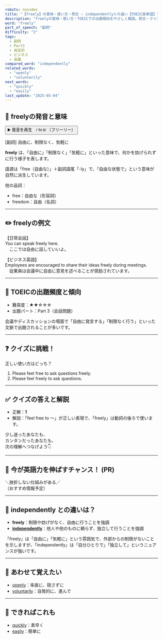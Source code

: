 ```yaml
---
robots: noindex
title: "【freely】の意味・使い方・例文 ― independentlyとの違い【TOEIC英単語】"
description: "freelyの意味・使い方・TOEICでの出題傾向をやさしく解説。例文・クイズ付きでindependentlyとの違いもわかりやすく学べます。"
word: "freely"
part_of_speech: "副詞"
difficulty: "2"
tags:
  - 副詞
  - Part3
  - 肯定的
  - ビジネス
  - 会議
compared_word: "independently"
related_words:
  - "openly"
  - "voluntarily"
next_words:
  - "quickly"
  - "easily"
last_update: "2025-05-04"
---
```


## 🔰 freelyの発音と意味

<button class="play-audio" onclick="playTTS('freely')">
  <span class="play-audio-main">
    ▶️ 発音を再生　/ˈfriːli/
  </span>
  <span class="play-audio-sub">
    （フリーリー）
  </span>
</button>

[副詞] 自由に、制限なく、気軽に

**freely** は、「自由に」「制限なく」「気軽に」といった意味で、何かを妨げられずに行う様子を表します。

語源は「free（自由な）」＋副詞語尾「-ly」で、「自由な状態で」という意味が自然に派生しています。

他の品詞：  
- free：自由な（形容詞）
- freedom：自由（名詞）

---

## ✏️ freelyの例文

【日常会話】  
You can speak freely here.  
　ここでは自由に話していいよ。

【ビジネス英語】  
Employees are encouraged to share their ideas freely during meetings.  
　従業員は会議中に自由に意見を述べることが奨励されています。

---

## 🎯 TOEICの出題頻度と傾向

- 難易度：★★☆☆☆
- 出題パート：Part 3（会話問題）

会議やディスカッションの場面で「自由に発言する」「制限なく行う」といった文脈で出題されることが多いです。

---

## ❓ クイズに挑戦！

正しい使い方はどっち？

1. Please feel free to ask questions freely.  
2. Please feel freely to ask questions.

---

## ✅ クイズの答えと解説

- 正解：**1**
- 解説：「feel free to ～」が正しい表現で、「freely」は動詞の後ろで使います。

少し迷ったあなたも、  
カンタンだったあなたも、  
次の理解へつなげよう👇️

---

## 🚀 今が英語力を伸ばすチャンス！ (PR)

<div class="info-center">
＼挫折しない仕組みがある／<br>  
（おすすめ情報予定）
</div>

---

## 🤔  independently との違いは？

- **freely**：制限や妨げがなく、自由に行うことを強調
- **[independently](/word/independently)**：他人や他のものに頼らず、独立して行うことを強調

「freely」は「自由に」「気軽に」という雰囲気で、外部からの制限がないことを示しますが、「independently」は「自分ひとりで」「独立して」というニュアンスが強いです。

---

## 🧩 あわせて覚えたい

- [openly](/word/openly)：率直に、隠さずに
- [voluntarily](/word/voluntarily)：自発的に、進んで

---

## 📖 できればこれも

- [quickly](/word/quickly)：素早く
- [easily](/word/easily)：簡単に

<!-- cvid: aid34_bid35 -->
